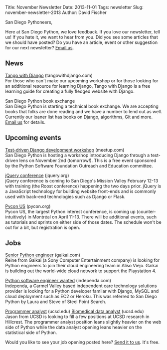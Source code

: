 Title: November Newsletter
Date: 2013-11-01
Tags: newsletter
Slug: november-newsletter-2013
Author: David Fischer


San Diego Pythoneers,

Here at San Diego Python, we love feedback. If you love our newsletter,
tell us! If you hate it, we want to hear from you. Did you see some articles
that we should have posted? Do you have an article, event or other suggestion
for our next newsletter? [Email us][email-us].

[email-us]: mailto:sandiegopython@gmail.com


News
----

[Tango with Django][django-tango] (tangowithdjango.com) <br />
For those who can't make our upcoming workshop or for those looking for an
additional resource for learning Django, Tango with Django is a free learning
guide for creating a fully fledged website with Django.

[django-tango]: http://www.tangowithdjango.com/


San Diego Python book exchange <br />
San Diego Python is starting a technical book exchange. We are accepting
books that folks are done reading and we have a number to lend out as well.
Currently our loaner list has books on Django, algorithms, Git and more.
[Email us][email-us] for details.

[email-us]: mailto:sandiegopython@gmail.com


Upcoming events
---------------

[Test-driven Django development workshop][django-workshop] (meetup.com) <br />
San Diego Python is hosting a workshop introducing Django through a
test-driven lens on November 2nd (tomorrow!). This is a free event sponsored by
the Python Software Foundation Outreach and Education committee.

[django-workshop]: http://www.meetup.com/pythonsd/events/138282532/


[jQuery conference][jquery-con] (jquery.org) <br />
jQuery conference is coming to San Diego's Mission Valley February 12-13 with
training (the Roost conference) happening the two days prior. jQuery is
a JavaScript technology for building website front-ends and is commonly
used with back-end technologies such as Django or Flask.

[jquery-con]: http://events.jquery.org/2014/san-diego/


[Pycon US][pycon-us] (pycon.org) <br />
Pycon US, the largest Python interest conference, is coming up
(counter-intuitively) in Montréal on April 11-13. There will be additional
events, such as tutorials and sprints on either side of those dates. The
schedule won't be out for a bit, but registration is open.

[pycon-us]: https://us.pycon.org/2014/


Jobs
----

[Senior Python engineer][senior-python-dev] (gaikai.com) <br />
Reine from Gaikai (a Sony Computer Entertainment company) is looking for Python
engineers to join their cloud engineering team in Aliso Viejo. Gaikai is
building out the world-wide cloud network to support the Playstation 4.

[senior-python-dev]: http://www.gaikai.com/careers


[Python software engineer wanted][python-software-dev] (independa.com) <br />
Independa, a Carmel Valley based independent care technology solutions
provider is looking for a Python developer familar with Django, MySQL and
cloud deployment such as EC2 or Heroku. This was referred to San Diego Python
by Laura and Steve of Steel Point Search.

[python-software-dev]: http://www.independa.com/careers


[Programmer analyst][programmer-analyst] (ucsd.edu)
[Biomedical data analyst][data-analyst] (ucsd.edu)
<br />
Jason from UCSD is looking to fill a few positions at UCSD research in
Hillcrest. The programmer analyst position leans slightly heavier on the web
side of Python while the data analyst opening leans heavier on the statistical
side of Python.

[programmer-analyst]: https://jobs.ucsd.edu/bulletin/job.aspx?cat=information&sortby=post&jobnum_in=67764
[data-analyst]: https://jobs.ucsd.edu/bulletin/job.aspx?cat=information&sortby=post&jobnum_in=67803


Would you like to see your job opening posted here? [Send it to us][send-it].
It's free.

[send-it]: mailto:sandiegopython@gmail.com
